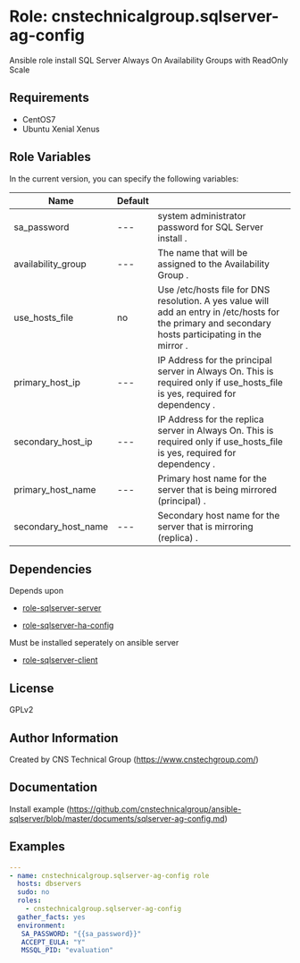 Role: cnstechnicalgroup.sqlserver-ag-config
========

Ansible role install SQL Server Always On Availability Groups with ReadOnly Scale

Requirements
------------

* CentOS7 
* Ubuntu Xenial Xenus


Role Variables
--------------

In the current version, you can specify the following variables:

| Name                  | Default |                                                                                                                                                                    |
|-----------------------|---------|--------------------------------------------------------------------------------------------------------------------------------------------------------------------|
| sa_password           |   ---   | system administrator password for SQL Server install                                                                                                            .  |
| availability_group    |   ---   | The name that will be assigned to the Availability Group                                                                                                        .  |
| use_hosts_file        |   no    | Use /etc/hosts file for DNS resolution. A yes value will add an entry in /etc/hosts for the primary and secondary hosts participating in the mirror             .  |
| primary_host_ip       |   ---   | IP Address for the principal server in Always On. This is required only if use_hosts_file is yes, required for dependency                                       .  |
| secondary_host_ip     |   ---   | IP Address for the replica server in Always On. This is required only if use_hosts_file is yes, required for dependency                                         .  |
| primary_host_name     |   ---   | Primary host name for the server that is being mirrored (principal)                                                                                             .  |
| secondary_host_name   |   ---   | Secondary host name for the server that is mirroring (replica)                                                                                                  .  |



Dependencies
------------

Depends upon 

* [role-sqlserver-server](https://github.com/cnstechnicalgroup/role-sqlserver-server)

* [role-sqlserver-ha-config](https://github.com/cnstechnicalgroup/role-sqlserver-ha-config)



Must be installed seperately on ansible server

* [role-sqlserver-client](https://github.com/cnstechnicalgroup/role-sqlserver-client)



License
-------

GPLv2

Author Information
------------------

Created by CNS Technical Group (https://www.cnstechgroup.com/)

Documentation
------------------

Install example (https://github.com/cnstechnicalgroup/ansible-sqlserver/blob/master/documents/sqlserver-ag-config.md)


Examples
--------

```yaml
---
- name: cnstechnicalgroup.sqlserver-ag-config role 
  hosts: dbservers
  sudo: no
  roles: 
    - cnstechnicalgroup.sqlserver-ag-config
  gather_facts: yes
  environment:
   SA_PASSWORD: "{{sa_password}}"
   ACCEPT_EULA: "Y"
   MSSQL_PID: "evaluation"

```

